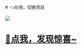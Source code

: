 
<ScrollingNotice />
# 👈左侧，切换项目

![](http://cdn.qiniu.liyansheng.top/img/_20240624135030-ezgif.com-png-to-webp-converter.webp)

# [🤣点我，发现惊喜~](http://liyansheng.top/issues_flow/)
